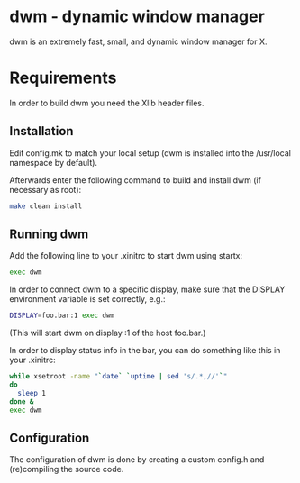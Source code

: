 # dwm - dynamic window manager

dwm is an extremely fast, small, and dynamic window manager for X.

# Requirements

In order to build dwm you need the Xlib header files.

## Installation

Edit config.mk to match your local setup (dwm is installed into
the /usr/local namespace by default).

Afterwards enter the following command to build and install dwm (if
necessary as root):

```sh
make clean install
```

## Running dwm

Add the following line to your .xinitrc to start dwm using startx:

```sh
exec dwm
```

In order to connect dwm to a specific display, make sure that
the DISPLAY environment variable is set correctly, e.g.:

```sh
DISPLAY=foo.bar:1 exec dwm
```

(This will start dwm on display :1 of the host foo.bar.)

In order to display status info in the bar, you can do something
like this in your .xinitrc:

```sh
while xsetroot -name "`date` `uptime | sed 's/.*,//'`"
do
  sleep 1
done &
exec dwm
```

## Configuration

The configuration of dwm is done by creating a custom config.h
and (re)compiling the source code.
